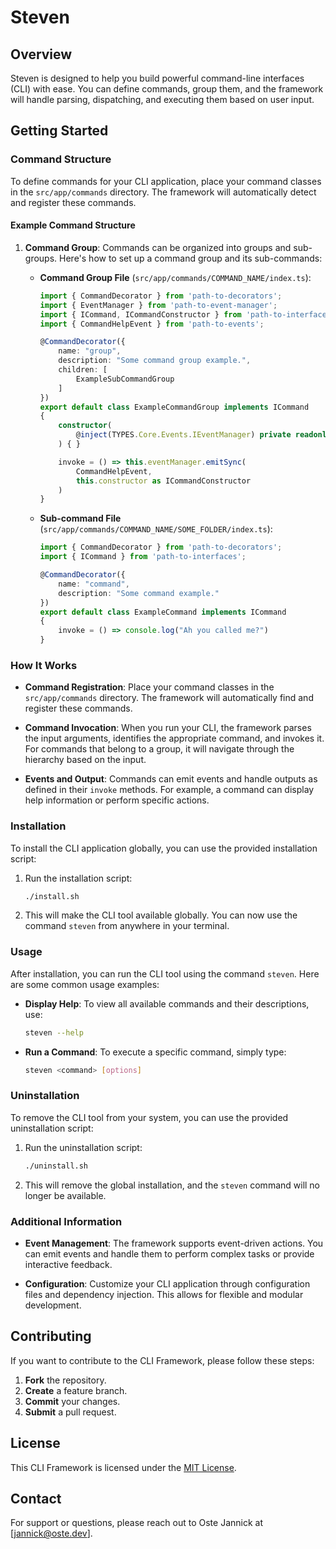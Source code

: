 # Steven

## Overview

Steven is designed to help you build powerful command-line interfaces (CLI) with ease. You can define commands, group them, and the framework will handle parsing, dispatching, and executing them based on user input.

## Getting Started

### Command Structure

To define commands for your CLI application, place your command classes in the `src/app/commands` directory. The framework will automatically detect and register these commands.

#### Example Command Structure

1. **Command Group**: Commands can be organized into groups and sub-groups. Here's how to set up a command group and its sub-commands:

   - **Command Group File** (`src/app/commands/COMMAND_NAME/index.ts`):

     ```typescript
     import { CommandDecorator } from 'path-to-decorators';
     import { EventManager } from 'path-to-event-manager';
     import { ICommand, ICommandConstructor } from 'path-to-interfaces';
     import { CommandHelpEvent } from 'path-to-events';

     @CommandDecorator({
         name: "group",
         description: "Some command group example.",
         children: [
             ExampleSubCommandGroup
         ]
     })
     export default class ExampleCommandGroup implements ICommand
     {
         constructor(
             @inject(TYPES.Core.Events.IEventManager) private readonly eventManager: EventManager
         ) { }

         invoke = () => this.eventManager.emitSync(
             CommandHelpEvent,
             this.constructor as ICommandConstructor
         )
     }
     ```

   - **Sub-command File** (`src/app/commands/COMMAND_NAME/SOME_FOLDER/index.ts`):

     ```typescript
     import { CommandDecorator } from 'path-to-decorators';
     import { ICommand } from 'path-to-interfaces';

     @CommandDecorator({
         name: "command",
         description: "Some command example."
     })
     export default class ExampleCommand implements ICommand
     {
         invoke = () => console.log("Ah you called me?")
     }
     ```

### How It Works

- **Command Registration**: Place your command classes in the `src/app/commands` directory. The framework will automatically find and register these commands.

- **Command Invocation**: When you run your CLI, the framework parses the input arguments, identifies the appropriate command, and invokes it. For commands that belong to a group, it will navigate through the hierarchy based on the input.

- **Events and Output**: Commands can emit events and handle outputs as defined in their `invoke` methods. For example, a command can display help information or perform specific actions.

### Installation

To install the CLI application globally, you can use the provided installation script:

1. Run the installation script:

   ```bash
   ./install.sh
   ```

2. This will make the CLI tool available globally. You can now use the command `steven` from anywhere in your terminal.

### Usage

After installation, you can run the CLI tool using the command `steven`. Here are some common usage examples:

- **Display Help**: To view all available commands and their descriptions, use:

  ```bash
  steven --help
  ```

- **Run a Command**: To execute a specific command, simply type:

  ```bash
  steven <command> [options]
  ```

### Uninstallation

To remove the CLI tool from your system, you can use the provided uninstallation script:

1. Run the uninstallation script:

   ```bash
   ./uninstall.sh
   ```

2. This will remove the global installation, and the `steven` command will no longer be available.

### Additional Information

- **Event Management**: The framework supports event-driven actions. You can emit events and handle them to perform complex tasks or provide interactive feedback.

- **Configuration**: Customize your CLI application through configuration files and dependency injection. This allows for flexible and modular development.

## Contributing

If you want to contribute to the CLI Framework, please follow these steps:

1. **Fork** the repository.
2. **Create** a feature branch.
3. **Commit** your changes.
4. **Submit** a pull request.

## License

This CLI Framework is licensed under the [MIT License](LICENSE).

## Contact

For support or questions, please reach out to Oste Jannick at [jannick@oste.dev].